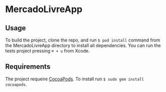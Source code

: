 # MercadoLivreApp

## Usage

To build the project, clone the repo, and run `$ pod install` command from the MercadoLivreApp directory to install all dependencies.
You can run the tests project pressing `⌘ + u` from Xcode.

## Requirements

The project requeire [CocoaPods](http://cocoapods.org). To install run `$ sudo gem install cocoapods`.
